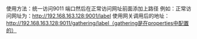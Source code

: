 使用方法：统一访问9011 端口然后在正常访问网址前面添加上路径
例如：正常访问网址为：http://192.168.163.128:9001/label
     使用网关调用后的地址：http://192.168.163.128:9011/gathering/label（gathering是在properties中配置的）